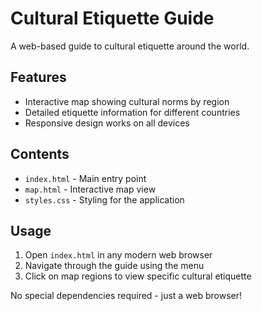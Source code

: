 # Cultural Etiquette Guide

A web-based guide to cultural etiquette around the world.

## Features
- Interactive map showing cultural norms by region
- Detailed etiquette information for different countries
- Responsive design works on all devices

## Contents
- `index.html` - Main entry point
- `map.html` - Interactive map view
- `styles.css` - Styling for the application

## Usage
1. Open `index.html` in any modern web browser
2. Navigate through the guide using the menu
3. Click on map regions to view specific cultural etiquette

No special dependencies required - just a web browser!
